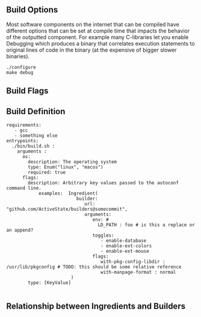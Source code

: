 ## Build Options
Most software components on the internet that can be compiled have different options that can be set at compile time that impacts the behavior of the outputted component. For example many C-libraries let you enable Debugging which produces a binary that correlates execution statements to original lines of code in the binary (at the expensive of bigger slower binaries). 

```
./configure
make debug
```

## Build Flags

## Build Definition

```
requirements:
   - gcc
   - something else
entrypoints:
  ./bin/build.sh :
    arguments :
      os:
        description: The operating system
        type: Enum("linux", "macos")
        required: true
      flags:
        description: Arbitrary key values passed to the autoconf command line.
            examples:  Ingredient(
                          builder:
                             url:  "github.com/ActiveState/builders@somecommit",
                             arguments:
                                env: # 
                                  LD_PATH : foo # is this a replace or an append?
                                toggles:
                                   - enable-database
                                   - enable-ext-colors
                                   - enable-ext-mouse
                                flags:
                                   with-pkg-config-libdir : /usr/lib/pkgconfig # TODO: this should be some relative reference
                                   with-manpage-format : normal
                        )
        type: [KeyValue]
           
```

## Relationship between Ingredients and Builders
<!--stackedit_data:
eyJoaXN0b3J5IjpbNjA5NzA4MzU1LDgxNTY5NTQwNV19
-->
